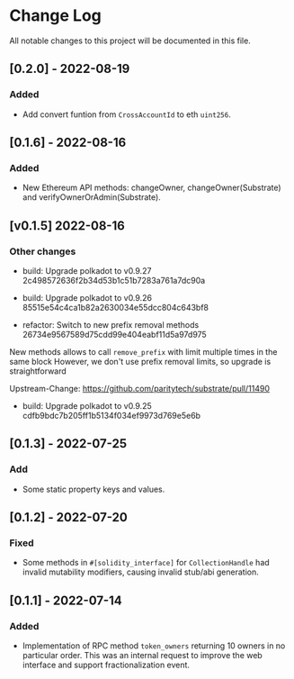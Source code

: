 # Change Log

All notable changes to this project will be documented in this file.

## [0.2.0] - 2022-08-19

### Added

 - Add convert funtion from `CrossAccountId` to eth `uint256`.

 
## [0.1.6] - 2022-08-16

### Added
-   New Ethereum API methods: changeOwner, changeOwner(Substrate) and verifyOwnerOrAdmin(Substrate).

<!-- bureaucrate goes here -->
## [v0.1.5] 2022-08-16

### Other changes

- build: Upgrade polkadot to v0.9.27 2c498572636f2b34d53b1c51b7283a761a7dc90a

- build: Upgrade polkadot to v0.9.26 85515e54c4ca1b82a2630034e55dcc804c643bf8

- refactor: Switch to new prefix removal methods 26734e9567589d75cdd99e404eabf11d5a97d975

New methods allows to call `remove_prefix` with limit multiple times
in the same block
However, we don't use prefix removal limits, so upgrade is
straightforward

Upstream-Change: https://github.com/paritytech/substrate/pull/11490

- build: Upgrade polkadot to v0.9.25 cdfb9bdc7b205ff1b5134f034ef9973d769e5e6b

## [0.1.3] - 2022-07-25
### Add
-   Some static property keys and values.

## [0.1.2] - 2022-07-20

### Fixed

-   Some methods in `#[solidity_interface]` for `CollectionHandle` had invalid
    mutability modifiers, causing invalid stub/abi generation.

## [0.1.1] - 2022-07-14

### Added

 - Implementation of RPC method `token_owners` returning 10 owners in no particular order.
    This was an internal request to improve the web interface and support fractionalization event.
